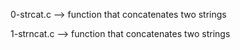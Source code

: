 0-strcat.c --> function that concatenates two strings


1-strncat.c --> function that concatenates two strings



